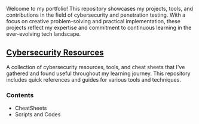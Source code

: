 Welcome to my portfolio! This repository showcases my projects, tools, and contributions in the field of cybersecurity and penetration testing. With a focus on creative problem-solving and practical implementation, these projects reflect my expertise and commitment to continuous learning in the ever-evolving tech landscape.

## [Cybersecurity Resources](cybersec_resources/README.md)
A collection of cybersecurity resources, tools, and cheat sheets that I've gathered and found useful throughout my learning journey. This repository includes quick references and guides for various tools and techniques.

### Contents
- CheatSheets
- Scripts and Codes
